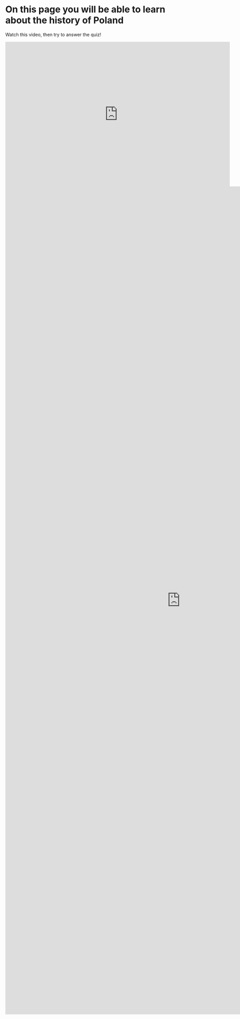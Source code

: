 <h1>On this page you will be able to learn about the history of Poland</h1>
<body>
  <p>Watch this video, then try to answer the quiz!</p>
  
  <iframe width="700" height="451" src="https://www.youtube.com/embed/7SpddNW7a3k" frameborder="0" allow="accelerometer; autoplay; encrypted-media; gyroscope; picture-in-picture" allowfullscreen></iframe>



<iframe src="https://h5p.org/h5p/embed/689962" width="1090" height="2582" frameborder="0" allowfullscreen="allowfullscreen"></iframe><script src="https://h5p.org/sites/all/modules/h5p/library/js/h5p-resizer.js" charset="UTF-8"></script>
